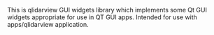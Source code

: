 This is qlidarview GUI widgets library which implements some Qt GUI widgets 
appropriate for use in QT GUI apps.
Intended for use with apps/qlidarview application.


